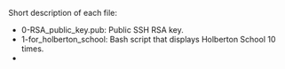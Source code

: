 Short description of each file:
+ 0-RSA_public_key.pub: Public SSH RSA key.
+ 1-for_holberton_school: Bash script that displays Holberton School 10 times.
+
